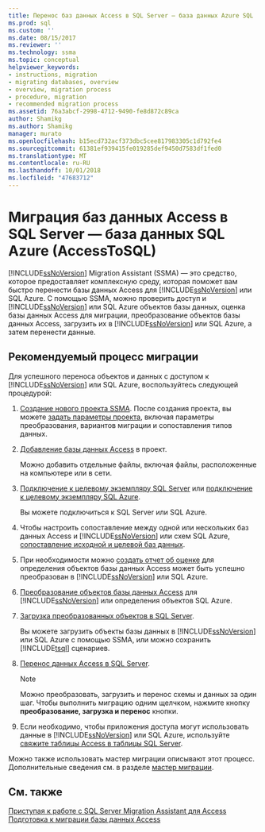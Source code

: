```yaml
---
title: Перенос баз данных Access в SQL Server — база данных Azure SQL | Документация Майкрософт
ms.prod: sql
ms.custom: ''
ms.date: 08/15/2017
ms.reviewer: ''
ms.technology: ssma
ms.topic: conceptual
helpviewer_keywords:
- instructions, migration
- migrating databases, overview
- overview, migration process
- procedure, migration
- recommended migration process
ms.assetid: 76a3abcf-2998-4712-9490-fe8d872c89ca
author: Shamikg
ms.author: Shamikg
manager: murato
ms.openlocfilehash: b15ecd732acf373dbc5cee817983305c1d792fe4
ms.sourcegitcommit: 61381ef939415fe019285def9450d7583df1fed0
ms.translationtype: MT
ms.contentlocale: ru-RU
ms.lasthandoff: 10/01/2018
ms.locfileid: "47683712"
---
```

# <a name="migrating-access-databases-to-sql-server---azure-sql-db-accesstosql"></a>Миграция баз данных Access в SQL Server — база данных SQL Azure (AccessToSQL)
[!INCLUDE[ssNoVersion](../../includes/ssnoversion-md.md)] Migration Assistant (SSMA) — это средство, которое предоставляет комплексную среду, которая поможет вам быстро перенести базы данных Access для [!INCLUDE[ssNoVersion](../../includes/ssnoversion-md.md)] или SQL Azure. С помощью SSMA, можно проверить доступ и [!INCLUDE[ssNoVersion](../../includes/ssnoversion-md.md)] или SQL Azure объектов базы данных, оценка базы данных Access для миграции, преобразование объектов базы данных Access, загрузить их в [!INCLUDE[ssNoVersion](../../includes/ssnoversion-md.md)] или SQL Azure, а затем перенести данные.  
  
## <a name="recommended-migration-process"></a>Рекомендуемый процесс миграции  
Для успешного переноса объектов и данных с доступом к [!INCLUDE[ssNoVersion](../../includes/ssnoversion-md.md)] или SQL Azure, воспользуйтесь следующей процедурой:  
  
1.  [Создание нового проекта SSMA](creating-and-managing-projects-accesstosql.md). После создания проекта, вы можете [задать параметры проекта](setting-conversion-and-migration-options-accesstosql.md), включая параметры преобразования, вариантов миграции и сопоставления типов данных.  
  
2.  [Добавление базы данных Access](adding-and-removing-access-database-files-accesstosql.md) в проект.  
  
    Можно добавить отдельные файлы, включая файлы, расположенные на компьютере или в сети.  
  
3.  [Подключение к целевому экземпляру SQL Server](connecting-to-sql-server-accesstosql.md) или [подключение к целевому экземпляру SQL Azure](connecting-to-azure-sql-db-accesstosql.md).  
  
    Вы можете подключиться к SQL Server или SQL Azure.  
  
4.  Чтобы настроить сопоставление между одной или нескольких баз данных Access и [!INCLUDE[ssNoVersion](../../includes/ssnoversion-md.md)] или схем SQL Azure, [сопоставление исходной и целевой баз данных](mapping-source-and-target-databases-accesstosql.md).  
  
5.  При необходимости можно [создать отчет об оценке](assessing-access-database-objects-for-conversion-accesstosql.md) для определения объектов базы данных Access может быть успешно преобразован в [!INCLUDE[ssNoVersion](../../includes/ssnoversion-md.md)] или SQL Azure.  
  
6.  [Преобразование объектов базы данных Access](converting-access-database-objects-accesstosql.md) для [!INCLUDE[ssNoVersion](../../includes/ssnoversion-md.md)] или определения объектов SQL Azure.  
  
7.  [Загрузка преобразованных объектов в SQL Server](loading-converted-database-objects-into-sql-server-accesstosql.md).  
  
    Вы можете загрузить объекты базы данных в [!INCLUDE[ssNoVersion](../../includes/ssnoversion-md.md)] или SQL Azure с помощью SSMA, или можно сохранить [!INCLUDE[tsql](../../includes/tsql-md.md)] сценариев.  
  
8.  [Перенос данных Access в SQL Server](migrating-access-data-into-sql-server-azure-sql-db-accesstosql.md).  
  
    > [!NOTE]  
    > Можно преобразовать, загрузить и перенос схемы и данных за один шаг. Чтобы выполнить миграцию одним щелчком, нажмите кнопку **преобразование, загрузка и перенос** кнопки.  
  
9. Если необходимо, чтобы приложения доступа могут использовать данные в [!INCLUDE[ssNoVersion](../../includes/ssnoversion-md.md)] или SQL Azure, используйте [свяжите таблицы Access в таблицы SQL Server](linking-access-applications-to-sql-server-azure-sql-db-accesstosql.md).  
  
Можно также использовать мастер миграции описывают этот процесс. Дополнительные сведения см. в разделе [мастер миграции](migration-wizard-accesstosql.md).  
  
## <a name="see-also"></a>См. также  
[Приступая к работе с SQL Server Migration Assistant для Access](getting-started-with-sql-server-migration-assistant-for-access-accesstosql.md)  
[Подготовка к миграции базы данных Access](preparing-access-databases-for-migration-accesstosql.md)
